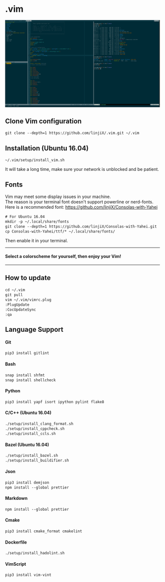 # .vim

![](preview.png)

## Clone Vim configuration

    git clone --depth=1 https://github.com/linjiX/.vim.git ~/.vim

## Installation (Ubuntu 16.04)

    ~/.vim/setup/install_vim.sh

It will take a long time, make sure your network is unblocked and be patient.

## Fonts

Vim may meet some display issues in your machine.  
The reason is your terminal font doesn't support powerline or nerd-fonts.  
Here is a recommended font: <https://github.com/linjiX/Consolas-with-Yahei>

    # For Ubuntu 16.04
    mkdir -p ~/.local/share/fonts
    git clone --depth=1 https://github.com/linjiX/Consolas-with-Yahei.git
    cp Consolas-with-Yahei/ttf/* ~/.local/share/fonts/

Then enable it in your terminal.

---

#### Select a colorscheme for yourself, then enjoy your Vim!

---

## How to update

    cd ~/.vim
    git pull
    vim ~/.vim/vimrc.plug
    :PlugUpdate
    :CocUpdateSync
    :qa

## Language Support

#### Git

    pip3 install gitlint

#### Bash

    snap install shfmt
    snap install shellcheck

#### Python

    pip3 install yapf isort ipython pylint flake8

#### C/C++ (Ubuntu 16.04)

    ./setup/install_clang_format.sh
    ./setup/install_cppcheck.sh
    ./setup/install_ccls.sh

#### Bazel (Ubuntu 16.04)

    ./setup/install_bazel.sh
    ./setup/install_buildifier.sh

#### Json

    pip3 install demjson
    npm install --global prettier

#### Markdown

    npm install --global prettier

#### Cmake

    pip3 install cmake_format cmakelint

#### Dockerfile

    ./setup/install_hadolint.sh

#### VimScript

    pip3 install vim-vint
